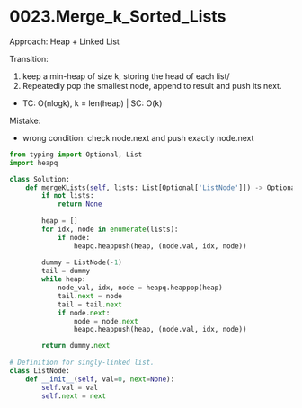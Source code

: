 # 0023.Merge_k_Sorted_Lists

Approach: Heap + Linked List

Transition:
1. keep a min-heap of size k, storing the head of each list/
2. Repeatedly pop the smallest node, append to result and push its next.

* TC: O(nlogk), k = len(heap) | SC: O(k)

Mistake:
- wrong condition: check node.next and push exactly node.next

```python
from typing import Optional, List
import heapq

class Solution:
    def mergeKLists(self, lists: List[Optional['ListNode']]) -> Optional['ListNode']:
        if not lists:
            return None
        
        heap = []
        for idx, node in enumerate(lists):
            if node:
                heapq.heappush(heap, (node.val, idx, node))
        
        dummy = ListNode(-1)
        tail = dummy
        while heap:
            node_val, idx, node = heapq.heappop(heap)
            tail.next = node
            tail = tail.next
            if node.next:
                node = node.next
                heapq.heappush(heap, (node.val, idx, node))

        return dummy.next
    
# Definition for singly-linked list.
class ListNode:
    def __init__(self, val=0, next=None):
        self.val = val
        self.next = next
```